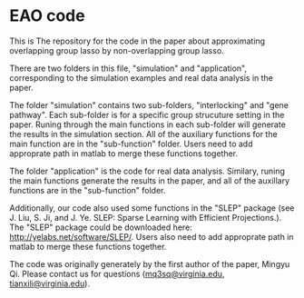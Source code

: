 # EAO code
This is The repository for the code in the paper  about approximating overlapping group lasso by non-overlapping group lasso.

There are two folders in this file, "simulation" and "application", corresponding to the simulation examples and real data analysis in the paper.

The folder "simulation" contains two sub-folders, "interlocking" and "gene pathway". Each sub-folder is for a specific group strucuture setting in the paper. Runing through the main functions in each sub-folder will generate the results in the simulation section. All of the 
auxiliary functions for the main function are in the "sub-function" folder. Users need to add approprate path in matlab to merge these functions together.

The folder "application" is the code for real data analysis. Similary, runing the main functions generate the results in the paper, and all of the auxillary functions are in the "sub-function" folder.

Additionally, our code also used some functions in the "SLEP" package (see J. Liu, S. Ji, and J. Ye. SLEP: Sparse Learning with Efficient Projections.).
The "SLEP"  package could be downloaded here: http://yelabs.net/software/SLEP/.  Users also need to add approprate path in matlab to merge these functions together.

The code was originally generately by the first author of the paper, Mingyu Qi. Please contact us for questions (mq3sq@virginia.edu, tianxili@virginia.edu).
